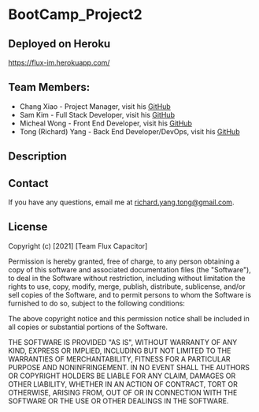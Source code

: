 # BootCamp_Project2

## Deployed on Heroku
https://flux-im.herokuapp.com/

## Team Members:
* Chang Xiao - Project Manager, visit his [GitHub](https://github.com/sinsinkun)
* Sam Kim - Full Stack Developer, visit his [GitHub](https://github.com/TalkingSkunk)
* Micheal Wong - Front End Developer, visit his [GitHub](https://github.com/Mwong228)
* Tong (Richard) Yang - Back End Developer/DevOps, visit his [GitHub](https://github.com/Dragontalker)

## Description

## Contact
If you have any questions, email me at richard.yang.tong@gmail.com.

## License
Copyright (c) [2021] [Team Flux Capacitor]

Permission is hereby granted, free of charge, to any person obtaining a copy of this software and associated documentation files (the "Software"), to deal in the Software without restriction, including without limitation the rights to use, copy, modify, merge, publish, distribute, sublicense, and/or sell copies of the Software, and to permit persons to whom the Software is furnished to do so, subject to the following conditions:

The above copyright notice and this permission notice shall be included in all copies or substantial portions of the Software.

THE SOFTWARE IS PROVIDED "AS IS", WITHOUT WARRANTY OF ANY KIND, EXPRESS OR IMPLIED, INCLUDING BUT NOT LIMITED TO THE WARRANTIES OF MERCHANTABILITY, FITNESS FOR A PARTICULAR PURPOSE AND NONINFRINGEMENT. IN NO EVENT SHALL THE AUTHORS OR COPYRIGHT HOLDERS BE LIABLE FOR ANY CLAIM, DAMAGES OR OTHER LIABILITY, WHETHER IN AN ACTION OF CONTRACT, TORT OR OTHERWISE, ARISING FROM, OUT OF OR IN CONNECTION WITH THE SOFTWARE OR THE USE OR OTHER DEALINGS IN THE SOFTWARE.
